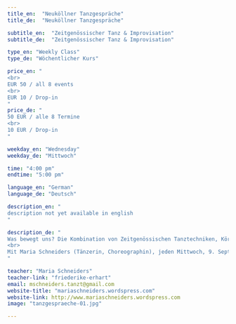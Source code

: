 ```yaml
---
title_en:  "Neuköllner Tanzgespräche"
title_de:  "Neuköllner Tanzgespräche"

subtitle_en:  "Zeitgenössischer Tanz & Improvisation"
subtitle_de:  "Zeitgenössischer Tanz & Improvisation"

type_en: "Weekly Class"
type_de: "Wöchentlicher Kurs"

price_en: "
<br>
EUR 50 / all 8 events
<br>
EUR 10 / Drop-in
"
price_de: "
50 EUR / alle 8 Termine
<br>
10 EUR / Drop-in
"

weekday_en: "Wednesday"
weekday_de: "Mittwoch"

time: "4:00 pm"
endtime: "5:00 pm"

language_en: "German"
language_de: "Deutsch"

description_en: "
description not yet available in english
"

description_de: "
Was bewegt uns? Die Kombination von Zeitgenössischen Tanztechniken, Körperarbeit und Improvisationen verschiebt unseren Fokus vom Alltag zum jetzigen, einmalig-erlebbaren Moment. Es findet ein Austausch statt – auf körperlicher und auf verbaler Ebene.
<br>
Mit Maria Schneiders (Tänzerin, Choreographin), jeden Mittwoch, 9. September 2015 bis 28. Oktober 2015 (8 Termine).
"

teacher: "Maria Schneiders"
teacher-link: "friederike-erhart"
email: mschneiders.tanzt@gmail.com
website-title: "mariaschneiders.wordspress.com"
website-link: http://www.mariaschneiders.wordspress.com
image: "tanzgespraeche-01.jpg"

---
```






